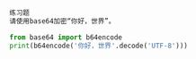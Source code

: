 ```java
练习题
请使用base64加密“你好，世界”。
```

```python
from base64 import b64encode
print(b64encode('你好，世界'.decode('UTF-8')))
```

